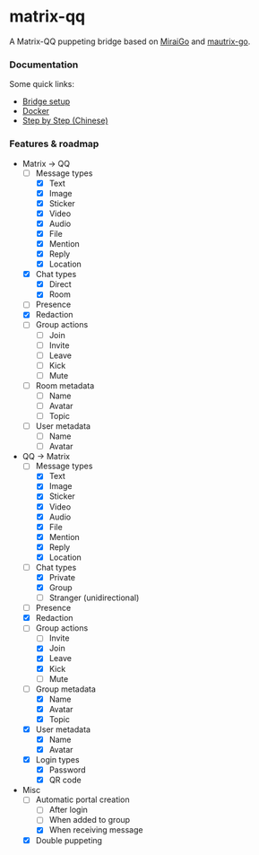 # matrix-qq
A Matrix-QQ puppeting bridge based on [MiraiGo](https://github.com/Mrs4s/MiraiGo) and [mautrix-go](https://github.com/mautrix/go).

### Documentation

Some quick links:

* [Bridge setup](https://docs.mau.fi/bridges/go/setup.html)
* [Docker](https://hub.docker.com/r/lxduo/matrix-qq)
* [Step by Step (Chinese)](https://duo.github.io/posts/matrix-qq-wechat/)

### Features & roadmap

* Matrix → QQ
  * [ ] Message types
    * [x] Text
	* [x] Image
	* [x] Sticker
	* [x] Video
	* [x] Audio
    * [x] File
    * [x] Mention
    * [x] Reply
    * [x] Location
  * [x] Chat types
	* [x] Direct
	* [x] Room
  * [ ] Presence
  * [x] Redaction
  * [ ] Group actions
    * [ ] Join
    * [ ] Invite
    * [ ] Leave
    * [ ] Kick
	* [ ] Mute
  * [ ] Room metadata
    * [ ] Name
    * [ ] Avatar
    * [ ] Topic
  * [ ] User metadata
    * [ ] Name
    * [ ] Avatar

* QQ → Matrix
  * [ ] Message types
    * [x] Text
	* [x] Image
	* [x] Sticker
	* [x] Video
	* [x] Audio
    * [x] File
    * [x] Mention
    * [x] Reply
    * [x] Location
  * [ ] Chat types
    * [x] Private
    * [x] Group
    * [ ] Stranger (unidirectional)
  * [ ] Presence
  * [x] Redaction
  * [ ] Group actions
    * [ ] Invite
    * [x] Join
    * [x] Leave
    * [x] Kick
	* [ ] Mute
  * [ ] Group metadata
    * [x] Name
    * [x] Avatar
	* [x] Topic
  * [x] User metadata
    * [x] Name
    * [x] Avatar
  * [x] Login types
	* [x] Password
	* [x] QR code

* Misc
  * [ ] Automatic portal creation
    * [ ] After login
    * [ ] When added to group
    * [x] When receiving message
  * [x] Double puppeting
